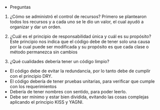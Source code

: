 * Preguntas
1. ¿Cómo se administró el control de recursos?
  Primero se plantearon todos los recursos y a cada uno se le dio un valor, el cual ayudó a organizar y dar un orden.

2. ¿Cuál es el principio de responsabilidad única y cuál es su propósito?
  Este principio nos indica que el código debe de tener solo una causa por la cual puede ser modificada y su propósito es que cada clase o método permanezca sin cambios

3. ¿Qué cualidades debería tener un código limpio?
  * El código debe de evitar la redundancia, por lo tanto debe de cumplir con el principio DRY.
  * El código debería de tener pruebas unitarias, para verificar que cumple con los requerimientos
  * Debería de tener nombres con sentido, para poder leerlo.
  * Debe ser mínimo y estar bien dividida, evitando las cosas complejas aplicando el principio KISS y YAGNI.
